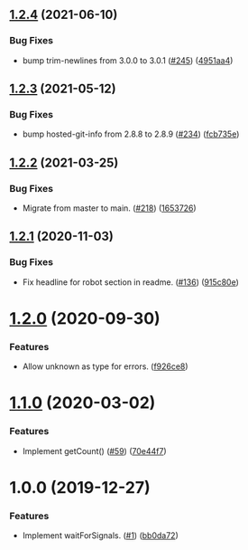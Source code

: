## [1.2.4](https://github.com/thenativeweb/wait-for-signals/compare/1.2.3...1.2.4) (2021-06-10)


### Bug Fixes

* bump trim-newlines from 3.0.0 to 3.0.1 ([#245](https://github.com/thenativeweb/wait-for-signals/issues/245)) ([4951aa4](https://github.com/thenativeweb/wait-for-signals/commit/4951aa46c9b80fffdb1d966b6286fabbd5955271))

## [1.2.3](https://github.com/thenativeweb/wait-for-signals/compare/1.2.2...1.2.3) (2021-05-12)


### Bug Fixes

* bump hosted-git-info from 2.8.8 to 2.8.9 ([#234](https://github.com/thenativeweb/wait-for-signals/issues/234)) ([fcb735e](https://github.com/thenativeweb/wait-for-signals/commit/fcb735e79eda58cc706443a6966ef55405fe0e11))

## [1.2.2](https://github.com/thenativeweb/wait-for-signals/compare/1.2.1...1.2.2) (2021-03-25)


### Bug Fixes

* Migrate from master to main. ([#218](https://github.com/thenativeweb/wait-for-signals/issues/218)) ([1653726](https://github.com/thenativeweb/wait-for-signals/commit/1653726d30f8289da96df00157c4cda4033a5356))

## [1.2.1](https://github.com/thenativeweb/wait-for-signals/compare/1.2.0...1.2.1) (2020-11-03)


### Bug Fixes

* Fix headline for robot section in readme. ([#136](https://github.com/thenativeweb/wait-for-signals/issues/136)) ([915c80e](https://github.com/thenativeweb/wait-for-signals/commit/915c80e720adf92f4b314c35cd0a7468d76134bf))

# [1.2.0](https://github.com/thenativeweb/wait-for-signals/compare/1.1.0...1.2.0) (2020-09-30)


### Features

* Allow unknown as type for errors. ([f926ce8](https://github.com/thenativeweb/wait-for-signals/commit/f926ce8192043d49cff06eab27acde568038c7d9))

# [1.1.0](https://github.com/thenativeweb/wait-for-signals/compare/1.0.0...1.1.0) (2020-03-02)


### Features

* Implement getCount() ([#59](https://github.com/thenativeweb/wait-for-signals/issues/59)) ([70e44f7](https://github.com/thenativeweb/wait-for-signals/commit/70e44f719471e052d21d7fc2c86f8584d47fadb4))

# 1.0.0 (2019-12-27)


### Features

* Implement waitForSignals. ([#1](https://github.com/thenativeweb/wait-for-signals/issues/1)) ([bb0da72](https://github.com/thenativeweb/wait-for-signals/commit/bb0da72f448c629e50b64c0f0e11ff0b4fba373b))
